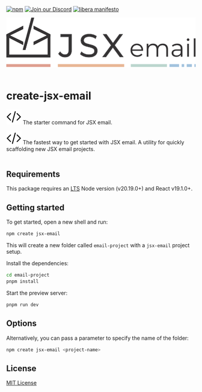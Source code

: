 [npm]: https://img.shields.io/npm/v/create-jsx-email
[npm-url]: https://www.npmjs.com/package/create-jsx-email

[![npm][npm]][npm-url]
[![Join our Discord](https://img.shields.io/badge/join_our-Discord-5a64ea)](https://discord.gg/FywZN57mTg)
[![libera manifesto](https://img.shields.io/badge/libera-manifesto-lightgrey.svg)](https://liberamanifesto.com)

<div align="center">
	<img src="https://raw.githubusercontent.com/shellscape/jsx-email/main/assets/npm-header.svg" alt="JSX email"><br/><br/>
</div>

# create-jsx-email

![jsx-email](../../assets/brackets.svg) The starter command for JSX email.

<div>
  <img src="https://raw.githubusercontent.com/shellscape/jsx-email/main/assets/brackets.svg" alt="JSX email" valign="sub">
  The fastest way to get started with JSX email. A utility for quickly scaffolding new JSX email projects.
<div><br>

## Requirements

This package requires an [LTS](https://github.com/nodejs/Release) Node version (v20.19.0+) and React v19.1.0+.

## Getting started

To get started, open a new shell and run:

```sh
npm create jsx-email
```

This will create a new folder called `email-project` with a `jsx-email` project setup.

Install the dependencies:

```sh
cd email-project
pnpm install
```

Start the preview server:

```sh
pnpm run dev
```

## Options

Alternatively, you can pass a parameter to specify the name of the folder:

```sh
npm create jsx-email <project-name>
```

## License

[MIT License](./LICENSE.md)
